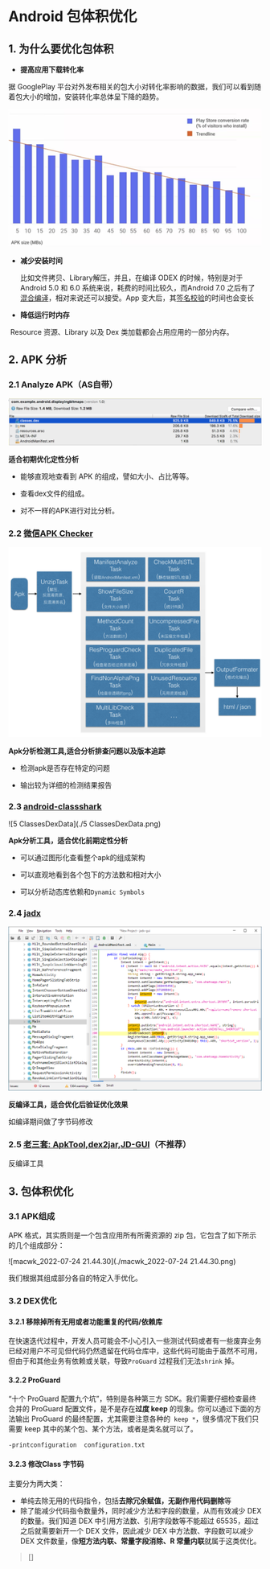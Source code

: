 # Android 包体积优化

## 1. 为什么要优化包体积

* **提高应用下载转化率**

据 GooglePlay 平台对外发布相关的包大小对转化率影响的数据，我们可以看到随着包大小的增加，安装转化率总体呈下降的趋势。

![f8a5e264dee4ee6879cd6c30d4bbf368](./f8a5e264dee4ee6879cd6c30d4bbf368.webp)

* **减少安装时间**

  比如文件拷贝、Library解压，并且，在编译 ODEX 的时候，特别是对于Android 5.0 和 6.0 系统来说，耗费的时间比较久，而Android 7.0 之后有了[混合编译](https://cloud.tencent.com/developer/article/1030971)，相对来说还可以接受。App 变大后，其[签名校验](https://cloud.tencent.com/developer/article/1006237)的时间也会变长

* **降低运行时内存**

​		Resource 资源、Library 以及 Dex 类加载都会占用应用的一部分内存。

## 2. APK 分析

### 2.1 Analyze APK（AS自带）

![apk-file-sizes_2x](./apk-file-sizes_2x.png)

**适合初期优化定性分析**

- 能够直观地查看到 APK 的组成，譬如大小、占比等等。

- 查看dex文件的组成。

- 对不一样的APK进行对比分析。

### 2.2 [微信APK Checker](https://github.com/Tencent/matrix/wiki/Matrix-Android-ApkChecker)

![total-work-flow](./total-work-flow.png)

**Apk分析检测工具,适合分析排查问题以及版本追踪**

- 检测apk是否存在特定的问题

- 输出较为详细的检测结果报告

### 2.3 [android-classshark](https://github.com/google/android-classyshark)

![5 ClassesDexData](./5 ClassesDexData.png)

**Apk分析工具，适合优化前期定性分析**

- 可以通过图形化查看整个apk的组成架构

- 可以直观地看到各个包下的方法数和相对大小

- 可以分析动态库依赖和`Dynamic Symbols`



### 2.4 [jadx](https://github.com/skylot/jadx)

![path_to_gc_roots](./path_to_gc_roots.png)

**反编译工具，适合优化后验证优化效果**

如编译期间做了字节码修改

### 2.5 [老三套: ApkTool,dex2jar,JD-GUI](https://blog.csdn.net/fengyuzhengfan/article/details/80286704)（不推荐）

反编译工具



## 3. 包体积优化

### 3.1 APK组成

APK 格式，其实质则是一个包含应用所有所需资源的 zip 包，它包含了如下所示的几个组成部分：

![macwk_2022-07-24 21.44.30](./macwk_2022-07-24 21.44.30.png)

我们根据其组成部分各自的特定入手优化。

### 3.2 DEX优化

#### 3.2.1 移除掉所有无用或者功能重复的代码/依赖库

在快速迭代过程中，开发人员可能会不小心引入一些测试代码或者有一些废弃业务已经对用户不可见但代码仍然遗留在代码仓库中，这些代码可能由于虽然不可用，但由于和其他业务有依赖或关联，导致`ProGuard` 过程我们无法`shrink` 掉。

#### 3.2.2 ProGuard

“十个 ProGuard  配置九个坑”，特别是各种第三方 SDK。我们需要仔细检查最终合并的 ProGuard 配置文件，是不是存在**过度 keep**  的现象。你可以通过下面的方法输出 ProGuard 的最终配置，尤其需要注意各种的` keep *`，很多情况下我们只需要 keep  其中的某个包、某个方法，或者是类名就可以了。

``` shell
-printconfiguration  configuration.txt
```

#### 3.2.3 修改Class 字节码

主要分为两大类：

* 单纯去除无用的代码指令，包括**去除冗余赋值，无副作用代码删除**等
* 除了能减少代码指令数量外，同时减少方法和字段的数量，从而有效减少 DEX 的数量。我们知道 DEX 中引用方法数、引用字段数等不能超过 65535，超过之后就需要新开一个 DEX 文件，因此减少 DEX 中方法数、字段数可以减少 DEX 文件数量，像**短方法内联、常量字段消除、R 常量内联**就属于这类优化。

> []
